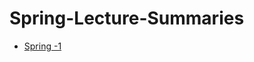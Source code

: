 # Spring-Lecture-Summaries

* [Spring -1](https://github.com/geeksmentors/Spring-Lecture-Summaries/tree/master/Spring-1)
